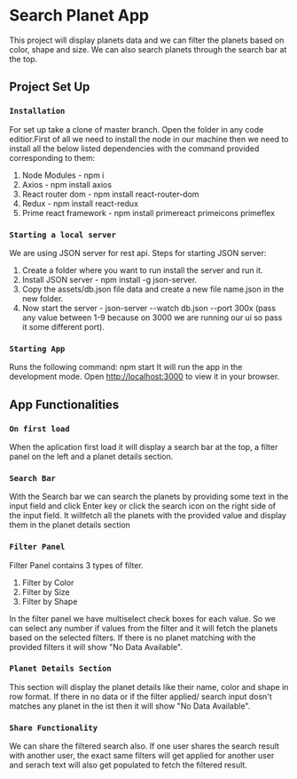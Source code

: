 # Search Planet App

This project will display planets data and we can filter the planets based on color, shape and size. We can also search planets through the search bar at the top.

## Project Set Up


### `Installation`

For set up take a clone of master branch. Open the folder in any code editior.First of all we need to install the node in our machine then we need to install all the below listed dependencies with the command provided corresponding to them:
  1. Node Modules - npm i
  2. Axios - npm install axios
  3. React router dom - npm install react-router-dom
  4. Redux - npm install react-redux
  5. Prime react framework -  npm install primereact primeicons primeflex

### `Starting a local server`
We are using JSON server for rest api.
Steps for starting JSON server:
  1. Create a folder where you want to run install the server and run it.
  2. Install JSON server - npm install -g json-server.
  3. Copy the assets/db.json file data and create a new file name.json in the new folder.
  4. Now start the server - json-server --watch db.json --port 300x (pass any value between 1-9       because on 3000 we are running our ui so pass it some different port). 

### `Starting App`

Runs the following command:
  npm start
It will run the app in the development mode.
Open [http://localhost:3000](http://localhost:3000) to view it in your browser.



## App Functionalities


### `On first load`
When the aplication first load it will display a search bar at the top, a filter panel on the left and a planet details section.

### `Search Bar`
With the Search bar we can search the planets by providing some text in the input field and click Enter key or click the search icon on the right side of the input field. It willfetch all the planets with the provided value and display them in the planet details section

### `Filter Panel`
Filter Panel contains 3 types of filter.
  1. Filter by Color
  2. Filter by Size
  3. Filter by Shape

In the filter panel we have multiselect check boxes for each value. So we can select any number if values from the filter and it will fetch the planets based on the selected filters. If there is no planet matching with the provided filters it will show "No Data Available".

### `Planet Details Section`
This section will display the planet details like their name, color and shape in row format.
If there in no data or if the filter applied/ search input dosn't matches any planet in the ist then it will show "No Data Available".

### `Share Functionality`
We can share the filtered search also. If one user shares the search result with another user, the exact same filters will get applied for another user and serach text will also get populated to fetch the filtered result.
